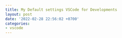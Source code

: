 ```yaml
---
title: My Default settings VSCode for Developments
layout: post
date: '2022-02-28 22:56:02 +0700'
categories:
- vscode
---
```


